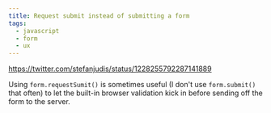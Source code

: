 ```yaml
---
title: Request submit instead of submitting a form
tags:
  - javascript
  - form
  - ux
---
```


https://twitter.com/stefanjudis/status/1228255792287141889

Using `form.requestSumit()` is sometimes useful (I don't use `form.submit()` that often) to let the built-in browser validation kick in before sending off the form to the server.
